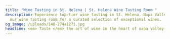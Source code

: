 ```yaml
---
title: "Wine Tasting in St. Helena | St. Helena Wine Tasting Room "
description: Experience top-tier wine tasting in St. Helena, Napa Valley. Visit
  our wine tasting room for a curated selection of exceptional wines.
og_image: /uploads/148-274a1271.jpg
headline: <em> Taste </em> the art of wine in the heart of napa valley
---
```

